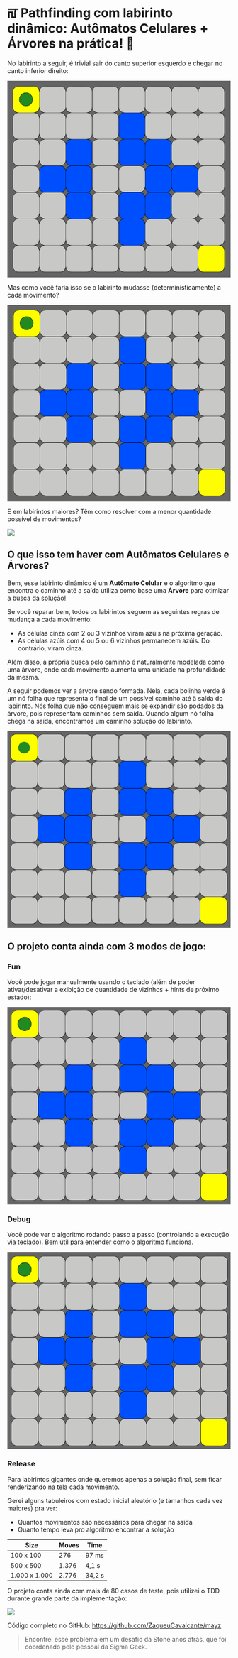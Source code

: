 # ꡌ‍ Pathfinding com labirinto dinâmico: Autômatos Celulares + Árvores na prática! 🌳

No labirinto a seguir, é trivial sair do canto superior esquerdo e chegar no canto inferior direito:

<p align="center">
  <img src="docs/01_Trivial.gif" style="display: block; margin: 0 auto" />
</p>

Mas como você faria isso se o labirinto mudasse (deterministicamente) a cada movimento?

<p align="center">
  <img src="docs/02_Dynamic.gif" style="display: block; margin: 0 auto" />
</p>

E em labirintos maiores? Têm como resolver com a menor quantidade possível de movimentos?

<p align="center">
  <img src="docs/03_PacMan.gif" style="display: block; margin: 0 auto" />
</p>

## O que isso tem haver com Autômatos Celulares e Árvores?

Bem, esse labirinto dinâmico é um **Autômato Celular** e o algoritmo que encontra o caminho até a saída utiliza como base uma **Árvore** para otimizar a busca da solução!

Se você reparar bem, todos os labirintos seguem as seguintes regras de mudança a cada movimento:

- As células cinza com 2 ou 3 vizinhos viram azúis na próxima geração.
- As células azúis com 4 ou 5 ou 6 vizinhos permanecem azúis. Do contrário, viram cinza.

Além disso, a própria busca pelo caminho é naturalmente modelada como uma árvore, onde cada movimento aumenta uma unidade na profundidade da mesma.

A seguir podemos ver a árvore sendo formada. Nela, cada bolinha verde é um nó folha que representa o final de um possível caminho até à saída do labirinto. Nós folha que não conseguem mais se expandir são podados da árvore, pois representam caminhos sem saída. Quando algum nó folha chega na saída, encontramos um caminho solução do labirinto.

<p align="center">
  <img src="docs/04_Tree.gif" style="display: block; margin: 0 auto" />
</p>

## O projeto conta ainda com 3 modos de jogo:

### Fun

Você pode jogar manualmente usando o teclado (além de poder ativar/desativar a exibição de quantidade de vizinhos + hints de próximo estado):

<p align="center">
  <img src="docs/05_FunMode.gif" style="display: block; margin: 0 auto" />
</p>

### Debug

Você pode ver o algoritmo rodando passo a passo (controlando a execução via teclado). Bem útil para entender como o algoritmo funciona.

<p align="center">
  <img src="docs/06_Debug.gif" style="display: block; margin: 0 auto" />
</p>

### Release

Para labirintos gigantes onde queremos apenas a solução final, sem ficar renderizando na tela cada movimento.

Gerei alguns tabuleiros com estado inicial aleatório (e tamanhos cada vez maiores) pra ver:

- Quantos movimentos são necessários para chegar na saída
- Quanto tempo leva pro algoritmo encontrar a solução

| Size                  | Moves | Time   |
|-----------------------|-------|--------|
| 100 x 100             | 276   | 97 ms  |
| 500 x 500             | 1.376 | 4,1 s  |
| 1.000 x 1.000         | 2.776 | 34,2 s |

O projeto conta ainda com mais de 80 casos de teste, pois utilizei o TDD durante grande parte da implementação:

<p align="center">
  <img src="docs/07_Tests.gif" style="display: block; margin: 0 auto" />
</p>

Código completo no GitHub: https://github.com/ZaqueuCavalcante/mayz

> Encontrei esse problema em um desafio da Stone anos atrás, que foi coordenado pelo pessoal da Sigma Geek.
